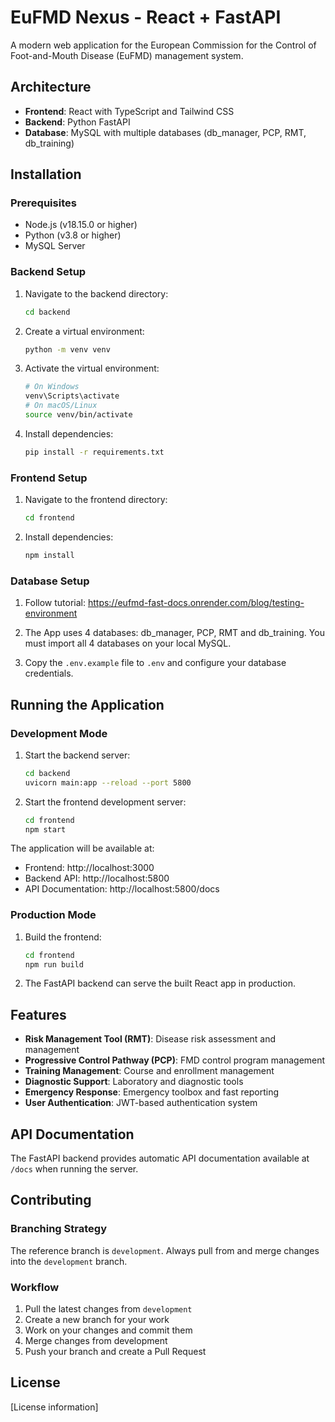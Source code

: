 # EuFMD Nexus - React + FastAPI

A modern web application for the European Commission for the Control of Foot-and-Mouth Disease (EuFMD) management system.

## Architecture

- **Frontend**: React with TypeScript and Tailwind CSS
- **Backend**: Python FastAPI
- **Database**: MySQL with multiple databases (db_manager, PCP, RMT, db_training)

## Installation

### Prerequisites

- Node.js (v18.15.0 or higher)
- Python (v3.8 or higher)
- MySQL Server

### Backend Setup

1. Navigate to the backend directory:
   ```bash
   cd backend
   ```

2. Create a virtual environment:
   ```bash
   python -m venv venv
   ```

3. Activate the virtual environment:
   ```bash
   # On Windows
   venv\Scripts\activate
   # On macOS/Linux
   source venv/bin/activate
   ```

4. Install dependencies:
   ```bash
   pip install -r requirements.txt
   ```

### Frontend Setup

1. Navigate to the frontend directory:
   ```bash
   cd frontend
   ```

2. Install dependencies:
   ```bash
   npm install
   ```

### Database Setup

1. Follow tutorial: https://eufmd-fast-docs.onrender.com/blog/testing-environment

2. The App uses 4 databases: db_manager, PCP, RMT and db_training. You must import all 4 databases on your local MySQL.

3. Copy the `.env.example` file to `.env` and configure your database credentials.

## Running the Application

### Development Mode

1. Start the backend server:
   ```bash
   cd backend
   uvicorn main:app --reload --port 5800
   ```

2. Start the frontend development server:
   ```bash
   cd frontend
   npm start
   ```

The application will be available at:
- Frontend: http://localhost:3000
- Backend API: http://localhost:5800
- API Documentation: http://localhost:5800/docs

### Production Mode

1. Build the frontend:
   ```bash
   cd frontend
   npm run build
   ```

2. The FastAPI backend can serve the built React app in production.

## Features

- **Risk Management Tool (RMT)**: Disease risk assessment and management
- **Progressive Control Pathway (PCP)**: FMD control program management
- **Training Management**: Course and enrollment management
- **Diagnostic Support**: Laboratory and diagnostic tools
- **Emergency Response**: Emergency toolbox and fast reporting
- **User Authentication**: JWT-based authentication system

## API Documentation

The FastAPI backend provides automatic API documentation available at `/docs` when running the server.

## Contributing

### Branching Strategy

The reference branch is `development`. Always pull from and merge changes into the `development` branch.

### Workflow

1. Pull the latest changes from `development`
2. Create a new branch for your work
3. Work on your changes and commit them
4. Merge changes from development
5. Push your branch and create a Pull Request

## License

[License information]
